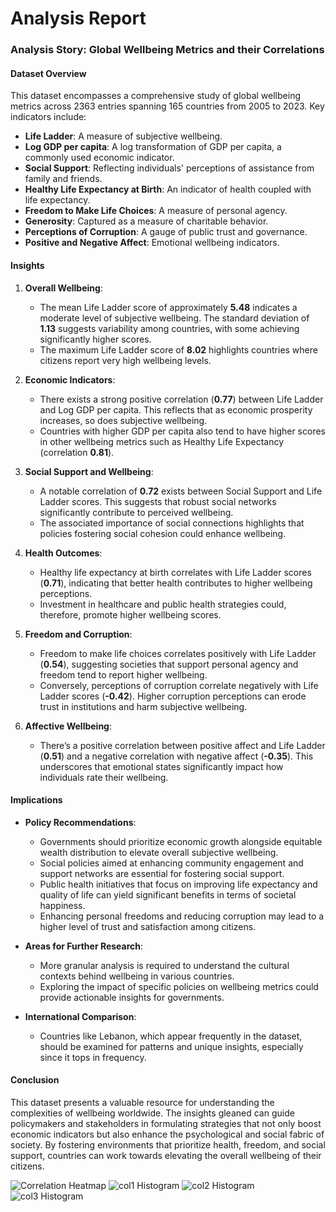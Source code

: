 # Analysis Report

### Analysis Story: Global Wellbeing Metrics and their Correlations

#### Dataset Overview
This dataset encompasses a comprehensive study of global wellbeing metrics across 2363 entries spanning 165 countries from 2005 to 2023. Key indicators include:

- **Life Ladder**: A measure of subjective wellbeing.
- **Log GDP per capita**: A log transformation of GDP per capita, a commonly used economic indicator.
- **Social Support**: Reflecting individuals' perceptions of assistance from family and friends.
- **Healthy Life Expectancy at Birth**: An indicator of health coupled with life expectancy.
- **Freedom to Make Life Choices**: A measure of personal agency.
- **Generosity**: Captured as a measure of charitable behavior.
- **Perceptions of Corruption**: A gauge of public trust and governance.
- **Positive and Negative Affect**: Emotional wellbeing indicators.

#### Insights

1. **Overall Wellbeing**:
   - The mean Life Ladder score of approximately **5.48** indicates a moderate level of subjective wellbeing. The standard deviation of **1.13** suggests variability among countries, with some achieving significantly higher scores.
   - The maximum Life Ladder score of **8.02** highlights countries where citizens report very high wellbeing levels.

2. **Economic Indicators**:
   - There exists a strong positive correlation (**0.77**) between Life Ladder and Log GDP per capita. This reflects that as economic prosperity increases, so does subjective wellbeing. 
   - Countries with higher GDP per capita also tend to have higher scores in other wellbeing metrics such as Healthy Life Expectancy (correlation **0.81**).

3. **Social Support and Wellbeing**:
   - A notable correlation of **0.72** exists between Social Support and Life Ladder scores. This suggests that robust social networks significantly contribute to perceived wellbeing.
   - The associated importance of social connections highlights that policies fostering social cohesion could enhance wellbeing.

4. **Health Outcomes**:
   - Healthy life expectancy at birth correlates with Life Ladder scores (**0.71**), indicating that better health contributes to higher wellbeing perceptions.
   - Investment in healthcare and public health strategies could, therefore, promote higher wellbeing scores.

5. **Freedom and Corruption**:
   - Freedom to make life choices correlates positively with Life Ladder (**0.54**), suggesting societies that support personal agency and freedom tend to report higher wellbeing.
   - Conversely, perceptions of corruption correlate negatively with Life Ladder scores (**-0.42**). Higher corruption perceptions can erode trust in institutions and harm subjective wellbeing.

6. **Affective Wellbeing**:
   - There’s a positive correlation between positive affect and Life Ladder (**0.51**) and a negative correlation with negative affect (**-0.35**). This underscores that emotional states significantly impact how individuals rate their wellbeing.

#### Implications

- **Policy Recommendations**:
  - Governments should prioritize economic growth alongside equitable wealth distribution to elevate overall subjective wellbeing.
  - Social policies aimed at enhancing community engagement and support networks are essential for fostering social support.
  - Public health initiatives that focus on improving life expectancy and quality of life can yield significant benefits in terms of societal happiness.
  - Enhancing personal freedoms and reducing corruption may lead to a higher level of trust and satisfaction among citizens.

- **Areas for Further Research**:
  - More granular analysis is required to understand the cultural contexts behind wellbeing in various countries.
  - Exploring the impact of specific policies on wellbeing metrics could provide actionable insights for governments.

- **International Comparison**:
  - Countries like Lebanon, which appear frequently in the dataset, should be examined for patterns and unique insights, especially since it tops in frequency.

#### Conclusion

This dataset presents a valuable resource for understanding the complexities of wellbeing worldwide. The insights gleaned can guide policymakers and stakeholders in formulating strategies that not only boost economic indicators but also enhance the psychological and social fabric of society. By fostering environments that prioritize health, freedom, and social support, countries can work towards elevating the overall wellbeing of their citizens.

![Correlation Heatmap](goodreads_correlation_heatmap.png)
![col1 Histogram](happiness_col1_histogram.png)
![col2 Histogram](happiness_col2_histogram.png)
![col3 Histogram](happiness_col3_histogram.png)
